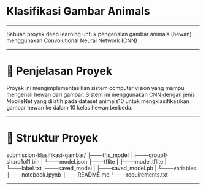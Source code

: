 # Klasifikasi Gambar Animals
----------------------------
Sebuah proyek deep learning untuk pengenalan gambar animals (hewan) menggunakan Convolutional Neural Network (CNN)

---------------------------
# 📝 Penjelasan Proyek 
Proyek ini mengimplementasikan sistem computer vision yang mampu mengenali hewan dari gambar. Sistem ini menggunakan CNN dengan jenis MobileNet yang dilatih pada dataset animals10 untuk mengklasifikasikan gambar hewan ke dalam 10 kelas hewan berbeda.

--------------------------
# 📁 Struktur Proyek
submission-klasifikasi-gambar/
├───tfjs_model
| ├───group1-shard1of1.bin
| └───model.json
├───tflite
| ├───model.tflite
| └───label.txt
├───saved_model
| ├───saved_model.pb
| └───variables
├───notebook.ipynb
├───README.md
└───requirements.txt

---------------------------
# 

